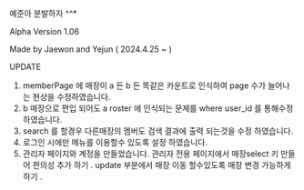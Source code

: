 예준아 분발하자 ^^*



Alpha Version 1.06

Made by Jaewon and Yejun ( 2024.4.25 ~ )



UPDATE
1. memberPage 에 매장이 a 든 b 든 똑같은 카운트로 인식하여 page 수가 늘어나는 현상을 수정하였습니다.
2. b 매장으로 편입 되어도 a roster 에 인식되는 문제를 where user_id 를 통해수정 하였습니다.
3. search 를 할경우 다른매장의 멤버도 검색 결과에 출력 되는것을 수정 하였습니다.
4. 로그인 시에만 메뉴를 이용할수 있도록 설정 하였습니다.
5. 관리자 페이지와 계정을 만들었습니다.
관리자 전용 페이지에서 매장select 키 만들어 편의성 추가 하기 .
update 부분에서 매장 이동 할수있도록 매장 변경 가능하게 하기 .
